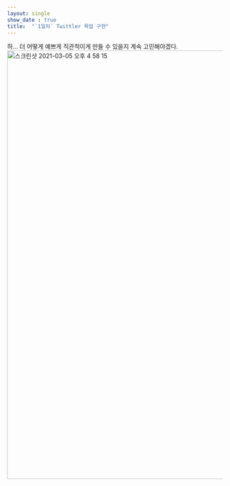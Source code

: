 ```yaml
---
layout: single
show_date : true
title:  "`1일차` Twittler 목업 구현"
---
```


<div>하... 더 어떻게 예쁘게 직관적이게 만들 수 있을지 계속 고민해야겠다.</div>

<img width="999" alt="스크린샷 2021-03-05 오후 4 58 15" src="https://user-images.githubusercontent.com/79474304/110085160-1e4f8a00-7dd4-11eb-90c8-1307b47a0fb1.png">

